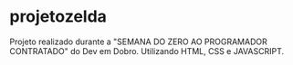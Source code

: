 # projetozelda

Projeto realizado durante a "SEMANA DO ZERO AO PROGRAMADOR CONTRATADO" do Dev em Dobro. Utilizando HTML, CSS e JAVASCRIPT.
